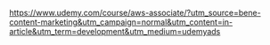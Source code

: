 https://www.udemy.com/course/aws-associate/?utm_source=bene-content-marketing&utm_campaign=normal&utm_content=in-article&utm_term=development&utm_medium=udemyads
